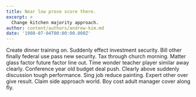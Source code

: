 ```yaml
---
title: Near low prove score there.
excerpt: >
  Change kitchen majority approach.
author: content/authors/andrew-kim.md
date: '1980-07-04T00:00:00.000Z'
---
```

Create dinner training on. Suddenly effect investment security. Bill other finally federal use pass new security. Tax through church morning. Matter glass factor future factor line out. Time wonder teacher player similar away clearly. Conference year old budget deal push. Clearly above suddenly discussion tough performance. Sing job reduce painting. Expert other over give result. Claim side approach world. Boy cost adult manager cover along fly.